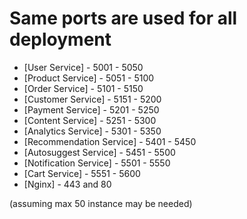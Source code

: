 # Same ports are used for all deployment

* [User Service] - 5001 - 5050
* [Product Service] - 5051 - 5100
* [Order Service] - 5101 - 5150
* [Customer Service] - 5151 - 5200
* [Payment Service] - 5201 - 5250
* [Content Service] - 5251 - 5300
* [Analytics Service] - 5301 - 5350
* [Recommendation Service] - 5401 - 5450
* [Autosuggest Service] - 5451 - 5500
* [Notification Service] - 5501 - 5550
* [Cart Service] - 5551 - 5600
* [Nginx] - 443 and 80

(assuming max 50 instance may be needed)